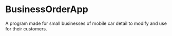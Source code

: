 # BusinessOrderApp
A program made for small businesses of mobile car detail to modify and use for their customers.
